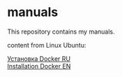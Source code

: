 # manuals
This repository contains my manuals.

content from Linux Ubuntu:

[Установка Docker RU](docker/docker_installation_RU.md)\
[Installation Docker EN](docker/docker_installation_EN.md)